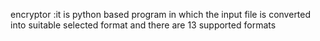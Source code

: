 encryptor :it is python based program in which the input file is converted into suitable selected format and 
there are 13 supported formats 
